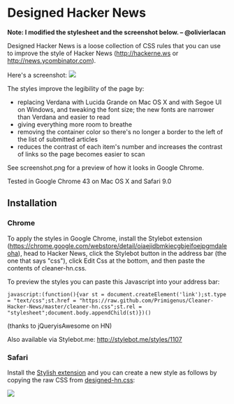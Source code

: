 # Designed Hacker News

__Note: I modified the stylesheet and the screenshot below. – @olivierlacan__

Designed Hacker News is a loose collection of CSS rules that you can use to improve the style of Hacker News (http://hackerne.ws or http://news.ycombinator.com).

Here's a screenshot: ![](http://f.cl.ly/items/382O3L3v2y303x1h3t2Y/Screen%20Shot%202012-03-11%20at%2011.01.51%20PM.png)

The styles improve the legibility of the page by:

 * replacing Verdana with Lucida Grande on Mac OS X and with Segoe UI on Windows, and tweaking the font size; the new fonts are narrower than Verdana and easier to read
 * giving everything more room to breathe
 * removing the container color so there's no longer a border to the left of the list of submitted articles
 * reduces the contrast of each item's number and increases the contrast of links so the page becomes easier to scan

See screenshot.png for a preview of how it looks in Google Chrome.

Tested in Google Chrome 43 on Mac OS X and Safari 9.0

## Installation

### Chrome

To apply the styles in Google Chrome, install the Stylebot extension (https://chrome.google.com/webstore/detail/oiaejidbmkiecgbjeifoejpgmdaleoha), head to Hacker News, click the Stylebot button in the address bar (the one that says "css"), click Edit Css at the bottom, and then paste the contents of cleaner-hn.css.

To preview the styles you can paste this Javascript into your address bar:

    javascript:(function(){var st = document.createElement('link');st.type = "text/css";st.href = "https://raw.github.com/Primigenus/Cleaner-Hacker-News/master/cleaner-hn.css";st.rel = "stylesheet";document.body.appendChild(st)})()

(thanks to jQueryisAwesome on HN)

Also available via Stylebot.me: http://stylebot.me/styles/1107

### Safari

Install the [Stylish extension](http://sobolev.us/stylish/) and you can create a new style as follows
by copying the raw CSS from [designed-hn.css](designed-hn.css):

![](https://s3.amazonaws.com/f.cl.ly/items/2w1M0E423S1M2t3g1u27/Screen%20Shot%202015-08-11%20at%2010.12.10%20AM.png)
